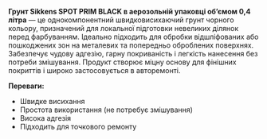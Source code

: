 **Грунт Sikkens SPOT PRIM BLACK в аерозольній упаковці об’ємом 0,4 літра** — це однокомпонентний швидковисихаючий грунт чорного кольору, призначений для локальної підготовки невеликих ділянок перед фарбуванням. Ідеально підходить для обробки відшліфованих або пошкоджених зон на металевих та попередньо оброблених поверхнях. Забезпечує чудову адгезію, гарну покриваність і легкість нанесення без потреби змішування. Продукт створює міцну основу для фінішних покриттів і широко застосовується в авторемонті.

**Переваги:**

- Швидке висихання
- Простота використання (не потребує змішування)
- Висока адгезія
- Підходить для точкового ремонту

